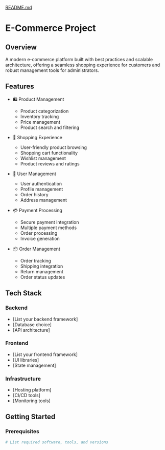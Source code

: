 [README.md](https://github.com/user-attachments/files/19724303/README.md)
# E-Commerce Project

## Overview
A modern e-commerce platform built with best practices and scalable architecture, offering a seamless shopping experience for customers and robust management tools for administrators.

## Features
- 🛍️ Product Management
  - Product categorization
  - Inventory tracking
  - Price management
  - Product search and filtering
  
- 🛒 Shopping Experience
  - User-friendly product browsing
  - Shopping cart functionality
  - Wishlist management
  - Product reviews and ratings

- 👤 User Management
  - User authentication
  - Profile management
  - Order history
  - Address management

- 💳 Payment Processing
  - Secure payment integration
  - Multiple payment methods
  - Order processing
  - Invoice generation

- 📦 Order Management
  - Order tracking
  - Shipping integration
  - Return management
  - Order status updates

## Tech Stack
### Backend
- [List your backend framework]
- [Database choice]
- [API architecture]

### Frontend
- [List your frontend framework]
- [UI libraries]
- [State management]

### Infrastructure
- [Hosting platform]
- [CI/CD tools]
- [Monitoring tools]

## Getting Started

### Prerequisites
```bash
# List required software, tools, and versions
